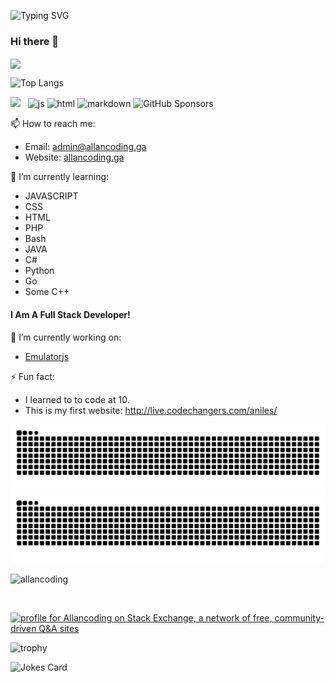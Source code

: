 ![Typing SVG](https://readme-typing-svg.herokuapp.com?font=Fira+Code&pause=1000&color=2ABB12&vCenter=true&width=435&lines=Hi+am+Allan;I+like+to+code%3A;javascript;html;css+(not+very+fun);chatGPT+is+cool;I+sometimes+break+things)

### Hi there 👋
<img align="center" src="https://github-readme-stats.vercel.app/api?username=allancoding&count_private=true&border_radius=8&theme=tokyonight&include_all_commits=true">

![Top Langs](https://github-readme-stats.vercel.app/api/top-langs/?username=allancoding&langs_count=10&layout=compact&theme=tokyonight)

![](https://komarev.com/ghpvc/?username=allancoding&color=2ABB12)
  <img alt="" src="https://img.shields.io/badge/Discord-Allan%20The%20Coder!%238959-red/?logo=discord&color=7289DA">
  <img alt="" src="https://img.shields.io/badge/Editor-VS%20Code-blue/?logo=visualstudiocode&logoColor=blue&color=blue">
  <img src="https://img.shields.io/badge/Knows-JavaScript-blue/?logo=javascript&logoColor=warning&color=yellow" alt="js">
  <img src="https://img.shields.io/badge/Knows-HTML-blue/?logo=html5&logoColor=warning&color=orange" alt="html">
  <img src="https://img.shields.io/badge/Knows-MarkDown-FFF?logo=markdown" alt="markdown">
  <img alt="GitHub Sponsors" src="https://img.shields.io/github/sponsors/3kh0?label=Sponsors&logo=githubsponsors&style=flat">

📫 How to reach me:
- Email: admin@allancoding.ga
- Website: [allancoding.ga](allancoding.ga)

🌱 I’m currently learning:
- JAVASCRIPT
- CSS
- HTML
- PHP
- Bash
- JAVA
- C#
- Python
- Go
- Some C++

#### I Am A Full Stack Developer!

🔭 I’m currently working on:
- [Emulatorjs](https://github.com/ethanaobrien/emulatorjs)

⚡ Fun fact:
- I learned to to code at 10.
- This is my first website: http://live.codechangers.com/aniles/

![github contribution grid snake animation](https://raw.githubusercontent.com/allancoding/allancoding/output/github-contribution-grid-snake-dark.svg#gh-dark-mode-only)![github contribution grid snake animation](https://raw.githubusercontent.com/allancoding/allancoding/output/github-contribution-grid-snake.svg#gh-light-mode-only)

<!--
**allancoding/allancoding** is a ✨ _special_ ✨ repository because its `README.md` (this file) appears on your GitHub profile.

Here are some ideas to get you started:

- 🔭 I’m currently working on ...
- 🌱 I’m currently learning ...
- 👯 I’m looking to collaborate on ...
- 🤔 I’m looking for help with ...
- 💬 Ask me about ...
- 📫 How to reach me: ...
- 😄 Pronouns: ...
- ⚡ Fun fact: ...
-->

<p><img src="https://github-readme-streak-stats.herokuapp.com/?user=allancoding&theme=tokyonight" alt="allancoding" /></p><br>

<a href="https://stackexchange.com/users/18796553"><img src="https://stackexchange.com/users/flair/18796553.png?theme=dark" width="208" height="58" alt="profile for Allancoding on Stack Exchange, a network of free, community-driven Q&amp;A sites" title="profile for Allancoding on Stack Exchange, a network of free, community-driven Q&amp;A sites"></a>


![trophy](https://github-profile-trophy.vercel.app/?username=allancoding&theme=juicyfresh&no-frame=true&margin-w=15&margin-h=15&column=-1)

![Jokes Card](https://readme-jokes.vercel.app/api?hideBorder&theme=random)
